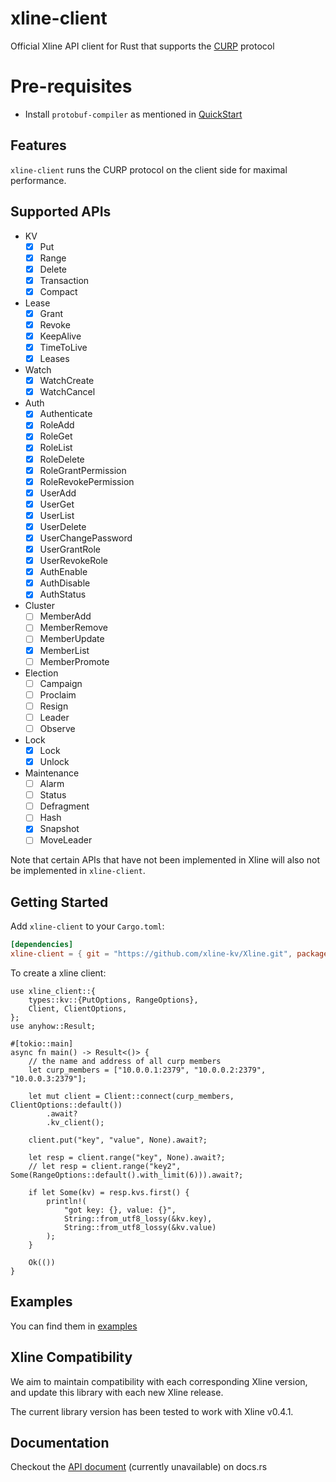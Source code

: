 # xline-client

Official Xline API client for Rust that supports the [CURP](https://github.com/xline-kv/Xline/tree/master/crates/curp) protocol

# Pre-requisites

- Install `protobuf-compiler` as mentioned in [QuickStart](https://github.com/xline-kv/Xline/blob/master/doc/QUICK_START.md#build-from-source)

## Features

`xline-client` runs the CURP protocol on the client side for maximal performance.

## Supported APIs

- KV
  - [x] Put
  - [x] Range
  - [x] Delete
  - [x] Transaction
  - [x] Compact
- Lease
  - [x] Grant
  - [x] Revoke
  - [x] KeepAlive
  - [x] TimeToLive
  - [x] Leases
- Watch
  - [x] WatchCreate
  - [x] WatchCancel
- Auth
  - [x] Authenticate
  - [x] RoleAdd
  - [x] RoleGet
  - [x] RoleList
  - [x] RoleDelete
  - [x] RoleGrantPermission
  - [x] RoleRevokePermission
  - [x] UserAdd
  - [x] UserGet
  - [x] UserList
  - [x] UserDelete
  - [x] UserChangePassword
  - [x] UserGrantRole
  - [x] UserRevokeRole
  - [x] AuthEnable
  - [x] AuthDisable
  - [x] AuthStatus
- Cluster
  - [ ] MemberAdd
  - [ ] MemberRemove
  - [ ] MemberUpdate
  - [x] MemberList
  - [ ] MemberPromote
- Election
  - [ ] Campaign
  - [ ] Proclaim
  - [ ] Resign
  - [ ] Leader
  - [ ] Observe
- Lock
  - [x] Lock
  - [x] Unlock
- Maintenance
  - [ ] Alarm
  - [ ] Status
  - [ ] Defragment
  - [ ] Hash
  - [x] Snapshot
  - [ ] MoveLeader

Note that certain APIs that have not been implemented in Xline will also not be implemented in `xline-client`.

## Getting Started

Add `xline-client` to your `Cargo.toml`:

```toml
[dependencies]
xline-client = { git = "https://github.com/xline-kv/Xline.git", package = "xline-client" }
```

To create a xline client:

```rust, no_run
use xline_client::{
    types::kv::{PutOptions, RangeOptions},
    Client, ClientOptions,
};
use anyhow::Result;

#[tokio::main]
async fn main() -> Result<()> {
    // the name and address of all curp members
    let curp_members = ["10.0.0.1:2379", "10.0.0.2:2379", "10.0.0.3:2379"];

    let mut client = Client::connect(curp_members, ClientOptions::default())
        .await?
        .kv_client();

    client.put("key", "value", None).await?;

    let resp = client.range("key", None).await?;
    // let resp = client.range("key2", Some(RangeOptions::default().with_limit(6))).await?;

    if let Some(kv) = resp.kvs.first() {
        println!(
            "got key: {}, value: {}",
            String::from_utf8_lossy(&kv.key),
            String::from_utf8_lossy(&kv.value)
        );
    }

    Ok(())
}
```

## Examples

You can find them in [examples](https://github.com/xline-kv/Xline/tree/master/crates/xline-client/examples)

## Xline Compatibility

We aim to maintain compatibility with each corresponding Xline version, and update this library with each new Xline release.

The current library version has been tested to work with Xline v0.4.1.

## Documentation

Checkout the [API document](https://docs.rs) (currently unavailable) on docs.rs
